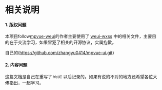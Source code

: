 # 相关说明

#### 1. 版权问题

本项目follow[mpvue-weui](https://github.com/KuangPF/mpvue-weui)的作者主要使用了 [weui-wxss](https://github.com/Tencent/weui-wxss) 中的相关文件，主要目的在于交流学习，如果冒犯了相关的开源协议，实属抱歉。

自己的(https://github.com/zhangyu0414/mpvue-ui.git)
#### 2. 内容问题

这篇文档是自己在重写了 `WeUI` 以后记录的，如果有说的不对的地方还希望各位大佬指出，一起学习。
